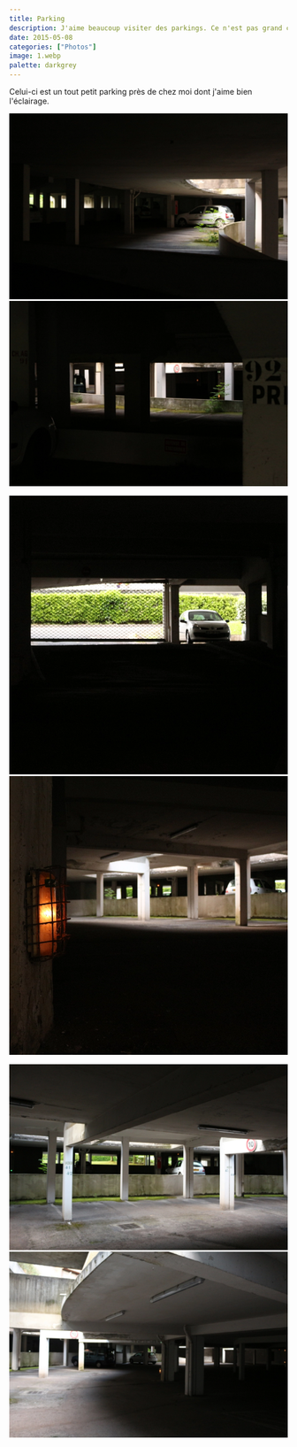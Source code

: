 ```yaml
---
title: Parking
description: J'aime beaucoup visiter des parkings. Ce n'est pas grand chose, mais ils ont souvent une ambiance saisissante.
date: 2015-05-08
categories: ["Photos"]
image: 1.webp
palette: darkgrey
---
```


Celui-ci est un tout petit parking près de chez moi dont j'aime bien l'éclairage.

![](1.webp) ![](2.webp)

![](3.webp) ![](4.webp)

![](5.webp) ![](6.webp)
